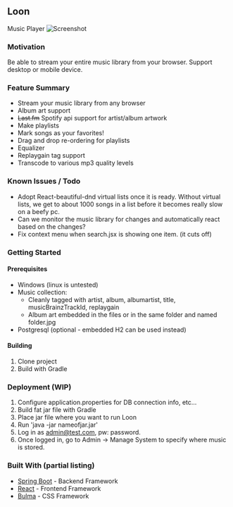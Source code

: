 ## Loon
Music Player
![Screenshot](https://i.imgur.com/GQD7KeL.jpg)

### Motivation
Be able to stream your entire music library from your browser. Support desktop or mobile device.
 

### Feature Summary
* Stream your music library from any browser
* Album art support
* ~~Last.fm~~ Spotify api support for artist/album artwork
* Make playlists
* Mark songs as your favorites!
* Drag and drop re-ordering for playlists
* Equalizer
* Replaygain tag support
* Transcode to various mp3 quality levels

### Known Issues / Todo
* Adopt React-beautiful-dnd virtual lists once it is ready. Without virtual lists, we get to about 1000 songs in a 
  list before it becomes really slow on a beefy pc.
* Can we monitor the music library for changes and automatically react based on the changes?
* Fix context menu when search.jsx is showing one item. (it cuts off)

### Getting Started

#### Prerequisites
* Windows (linux is untested)
* Music collection:
  * Cleanly tagged with artist, album, albumartist, title, musicBrainzTrackId, replaygain
  * Album art embedded in the files or in the same folder and named folder.jpg
* Postgresql (optional - embedded H2 can be used instead)

#### Building
1. Clone project
2. Build with Gradle

### Deployment (WIP)
1. Configure application.properties for DB connection info, etc...
2. Build fat jar file with Gradle
3. Place jar file where you want to run Loon
4. Run 'java -jar nameofjar.jar'
5. Log in as admin@test.com, pw: password.
6. Once logged in, go to Admin -> Manage System to specify where music is stored.

### Built With (partial listing)
* [Spring Boot](https://spring.io/projects/spring-boot) - Backend Framework
* [React](https://reactjs.org/) - Frontend Framework
* [Bulma](https://bulma.io/) - CSS Framework

